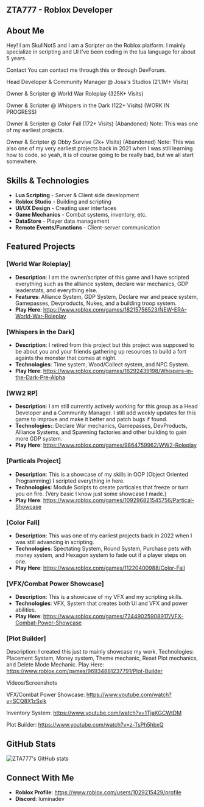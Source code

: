 ## ZTA777 - Roblox Developer

## About Me
Hey! I am SkullNotS and I am a Scripter on the Roblox platform. I mainly specialize in scripting and UI I've been coding in the lua language for about 5 years.

Contact
You can contact me through this or through DevForum.

Head Developer & Community Manager @ Josa's Studios (21.1M+ Visits)

Owner & Scripter @ World War Roleplay (325K+ Visits)

Owner & Scripter @ Whispers in the Dark (122+ Visits) (WORK IN PROGRESS)

Owner & Scripter @ Color Fall (172+ Visits) (Abandoned) Note: This was one of my earliest projects.

Owner & Scripter @ Obby Survive (2k+ Visits) (Abandoned) Note: This was also one of my very earliest projects back in 2021 when I was still learning how to code, so yeah, it is of course going to be really bad, but we all start somewhere.

## Skills & Technologies
- **Lua Scripting** - Server & Client side development
- **Roblox Studio** - Building and scripting
- **UI/UX Design** - Creating user interfaces
- **Game Mechanics** - Combat systems, inventory, etc.
- **DataStore** - Player data management
- **Remote Events/Functions** - Client-server communication

## Featured Projects

### [World War Roleplay]
- **Description**: I am the owner/scripter of this game and I have scripted everything such as the alliance system, declare war mechanics, GDP leaderstats, and everything else.
- **Features**: Alliance System, GDP System, Declare war and peace system, Gamepasses, Devproducts, Nukes, and a building troop system.
- **Play Here**: https://www.roblox.com/games/18215756523/NEW-ERA-World-War-Roleplay

### [Whispers in the Dark]
- **Description**: I retired from this project but this project was supposed to be about you and your friends gathering up resources to build a fort againts the monster that comes at night.
- **Technologies**: Time system, Wood/Collect system, and NPC System.
- **Play Here**: https://www.roblox.com/games/16292439198/Whispers-in-the-Dark-Pre-Alpha

### [WW2 RP]
- **Description**: I am still currently actively working for this group as a Head Developer and a Community Manager. I still add weekly updates for this game to improve and make it better and patch bugs if found.
- **Technologies:**: Declare War mechanics, Gamepasses, DevProducts, Alliance Systems, and Spawning factories and other building to gain more GDP system.
- **Play Here**: https://www.roblox.com/games/9864759962/WW2-Roleplay


### [Particals Project]
- **Description**: This is a showcase of my skills in OOP (Object Oriented Programming) I scripted everything in here.
- **Technologies**: Module Scripts to create particales that freeze or turn you on fire. (Very basic I know just some showcase I made.)
- **Play Here**: https://www.roblox.com/games/109296821545756/Partical-Showcase

### [Color Fall]
- **Description**: This was one of my earliest projects back in 2022 when I was still advancing in scripting.
- **Technologies**: Spectating System, Round System, Purchase pets with money system, and Hexagon system to fade out if a player steps on one.
- **Play Here**: https://www.roblox.com/games/11220400988/Color-Fall

### [VFX/Combat Power Showcase]
- **Description**: This is a showcase of my VFX and my scripting skills.
- **Technologies**: VFX, System that creates both UI and VFX and power abilities.
- **Play Here**: https://www.roblox.com/games/72449025908917/VFX-Combat-Power-Showcase
 

### [Plot Builder]
Description: I created this just to mainly showcase my work.
Technologies: Placement System, Money system, Theme mechanic, Reset Plot mechanics, and Delete Mode Mechanic.
Play Here: https://www.roblox.com/games/96934881237791/Plot-Builder


Videos/Screenshots

VFX/Combat Power Showcase: https://www.youtube.com/watch?v=SCQ8X1zSslk

Inventory System: https://www.youtube.com/watch?v=1TjaKGCWtDM

Plot Builder: https://www.youtube.com/watch?v=z-TsPh5hbxQ




## GitHub Stats
![ZTA777's GitHub stats](https://github-readme-stats.vercel.app/api?username=ZTA777&show_icons=true&theme=dark)

## Connect With Me
- **Roblox Profile**: https://www.roblox.com/users/1029215429/profile
- **Discord**: luminadev
